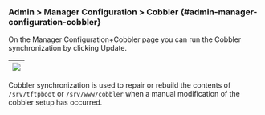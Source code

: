 ### Admin &gt; Manager Configuration &gt; Cobbler {#admin-manager-configuration-cobbler}

On the Manager Configuration+Cobbler page you can run the Cobbler synchronization by clicking Update.

| ![](admin_configuration_cobbler.png) |
| --- |

Cobbler synchronization is used to repair or rebuild the contents of `/srv/tftpboot` or `/srv/www/cobbler` when a manual modification of the cobbler setup has occurred.